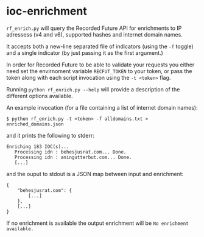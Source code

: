 # ioc-enrichment
`rf_enrich.py` will query the Recorded Future API for enrichments to IP adressess (v4 and v6), supported hashes and internet domain names.

It accepts both a new-line separated file of indicators (using the `-f` toggle) and a single indicator (by just passing it as the first argument.)

In order for Recorded Future to be able to validate your requests you either need set the envirnoment variable `RECFUT_TOKEN` to your token, or pass the token along with each script invocation using the `-t <token>` flag.

Running `python rf_enrich.py --help` will provide a description of the different options available.

An example invocation (for a file containing a list of internet domain names):
```
$ python rf_enrich.py -t <token> -f alldomains.txt > enriched_domains.json
```
and it prints the following to stderr:
```
Enriching 183 IOC(s)...
   Processing idn : behesjusrat.com... Done.
   Processing idn : aningutterbut.com... Done.
   [...]
```
and the ouput to stdout is a JSON map between input and enrichment:
```
{
    "behesjusrat.com": {
        [...]
    },
    [...]
}
```
If no enrichment is available the output enrichment will be `No enrichment available.`
